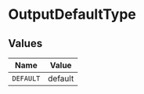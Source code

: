 # OutputDefaultType


## Values

| Name      | Value     |
| --------- | --------- |
| `DEFAULT` | default   |